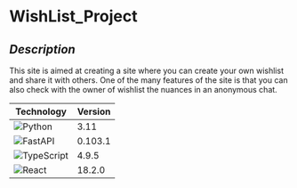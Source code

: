 # WishList_Project

## *Description*
This site is aimed at creating a site where you can create your own wishlist and share it with others. One of the many features of the site is that you can also check with the owner of wishlist the nuances in an anonymous chat.


| Technology                                                                                                              | Version |
|-------------------------------------------------------------------------------------------------------------------------|---------|
| ![Python](https://img.shields.io/badge/python-3670A0?style=for-the-badge&logo=python&logoColor=ffdd54)                  | 3.11    |
| ![FastAPI](https://img.shields.io/badge/FastAPI-005571?style=for-the-badge&logo=fastapi)                                | 0.103.1       |
| ![TypeScript](https://img.shields.io/badge/typescript-%23007ACC.svg?style=for-the-badge&logo=typescript&logoColor=white)| 4.9.5   |
| ![React](https://img.shields.io/badge/react-%2320232a.svg?style=for-the-badge&logo=react&logoColor=%2361DAFB)           | 18.2.0  |
